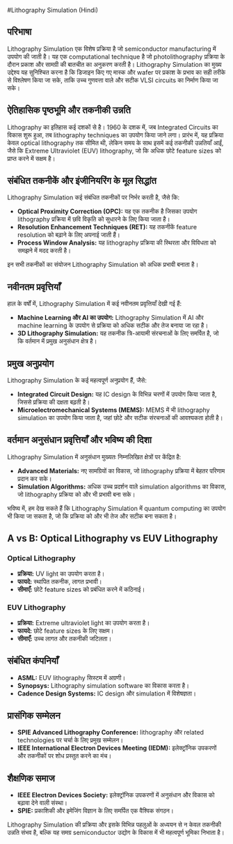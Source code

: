 #Lithography Simulation (Hindi)

## परिभाषा
Lithography Simulation एक विशेष प्रक्रिया है जो semiconductor manufacturing में उपयोग की जाती है। यह एक computational technique है जो photolithography प्रक्रिया के दौरान प्रकाश और सामग्री की बातचीत का अनुकरण करती है। Lithography Simulation का मुख्य उद्देश्य यह सुनिश्चित करना है कि डिजाइन किए गए मास्क और wafer पर प्रकाश के प्रभाव का सही तरीके से विश्लेषण किया जा सके, ताकि उच्च गुणवत्ता वाले और सटीक VLSI circuits का निर्माण किया जा सके।

## ऐतिहासिक पृष्ठभूमि और तकनीकी उन्नति
Lithography का इतिहास कई दशकों से है। 1960 के दशक में, जब Integrated Circuits का विकास शुरू हुआ, तब lithography techniques का उपयोग किया जाने लगा। प्रारंभ में, यह प्रक्रिया केवल optical lithography तक सीमित थी, लेकिन समय के साथ इसमें कई तकनीकी उन्नतियाँ आईं, जैसे कि Extreme Ultraviolet (EUV) lithography, जो कि अधिक छोटे feature sizes को प्राप्त करने में सक्षम है।

## संबंधित तकनीकें और इंजीनियरिंग के मूल सिद्धांत
Lithography Simulation कई संबंधित तकनीकों पर निर्भर करती है, जैसे कि:
- **Optical Proximity Correction (OPC):** यह एक तकनीक है जिसका उपयोग lithography प्रक्रिया में छवि विकृति को सुधारने के लिए किया जाता है।
- **Resolution Enhancement Techniques (RET):** यह तकनीकें feature resolution को बढ़ाने के लिए अपनाई जाती हैं।
- **Process Window Analysis:** यह lithography प्रक्रिया की स्थिरता और विविधता को समझने में मदद करती है।

इन सभी तकनीकों का संयोजन Lithography Simulation को अधिक प्रभावी बनाता है।

## नवीनतम प्रवृत्तियाँ
हाल के वर्षों में, Lithography Simulation में कई नवीनतम प्रवृत्तियाँ देखी गई हैं:
- **Machine Learning और AI का उपयोग:** Lithography Simulation में AI और machine learning के उपयोग से प्रक्रिया को अधिक सटीक और तेज बनाया जा रहा है।
- **3D Lithography Simulation:** यह तकनीक त्रि-आयामी संरचनाओं के लिए समर्पित है, जो कि वर्तमान में प्रमुख अनुसंधान क्षेत्र है।

## प्रमुख अनुप्रयोग
Lithography Simulation के कई महत्वपूर्ण अनुप्रयोग हैं, जैसे:
- **Integrated Circuit Design:** यह IC design के विभिन्न चरणों में उपयोग किया जाता है, जिससे प्रक्रिया की दक्षता बढ़ती है।
- **Microelectromechanical Systems (MEMS):** MEMS में भी lithography simulation का उपयोग किया जाता है, जहां छोटे और सटीक संरचनाओं की आवश्यकता होती है।

## वर्तमान अनुसंधान प्रवृत्तियाँ और भविष्य की दिशा
Lithography Simulation में अनुसंधान मुख्यतः निम्नलिखित क्षेत्रों पर केंद्रित है:
- **Advanced Materials:** नए सामग्रियों का विकास, जो lithography प्रक्रिया में बेहतर परिणाम प्रदान कर सके।
- **Simulation Algorithms:** अधिक उच्च प्रदर्शन वाले simulation algorithms का विकास, जो lithography प्रक्रिया को और भी प्रभावी बना सके।

भविष्य में, हम देख सकते हैं कि Lithography Simulation में quantum computing का उपयोग भी किया जा सकता है, जो कि प्रक्रिया को और भी तेज और सटीक बना सकता है।

## A vs B: Optical Lithography vs EUV Lithography
### Optical Lithography
- **प्रक्रिया:** UV light का उपयोग करता है।
- **फायदे:** स्थापित तकनीक, लागत प्रभावी।
- **सीमाएँ:** छोटे feature sizes को प्रबंधित करने में कठिनाई।

### EUV Lithography
- **प्रक्रिया:** Extreme ultraviolet light का उपयोग करता है।
- **फायदे:** छोटे feature sizes के लिए सक्षम।
- **सीमाएँ:** उच्च लागत और तकनीकी जटिलता।

## संबंधित कंपनियाँ
- **ASML:** EUV lithography सिस्टम में अग्रणी।
- **Synopsys:** Lithography simulation software का विकास करता है।
- **Cadence Design Systems:** IC design और simulation में विशेषज्ञता।

## प्रासंगिक सम्मेलन
- **SPIE Advanced Lithography Conference:** lithography और related technologies पर चर्चा के लिए प्रमुख सम्मेलन।
- **IEEE International Electron Devices Meeting (IEDM):** इलेक्ट्रॉनिक उपकरणों और तकनीकों पर शोध प्रस्तुत करने का मंच।

## शैक्षणिक समाज
- **IEEE Electron Devices Society:** इलेक्ट्रॉनिक उपकरणों में अनुसंधान और विकास को बढ़ावा देने वाली संस्था।
- **SPIE:** प्रकाशिकी और इमेजिंग विज्ञान के लिए समर्पित एक वैश्विक संगठन।

Lithography Simulation की प्रक्रिया और इसके विभिन्न पहलुओं के अध्ययन से न केवल तकनीकी उन्नति संभव है, बल्कि यह समग्र semiconductor उद्योग के विकास में भी महत्वपूर्ण भूमिका निभाता है।